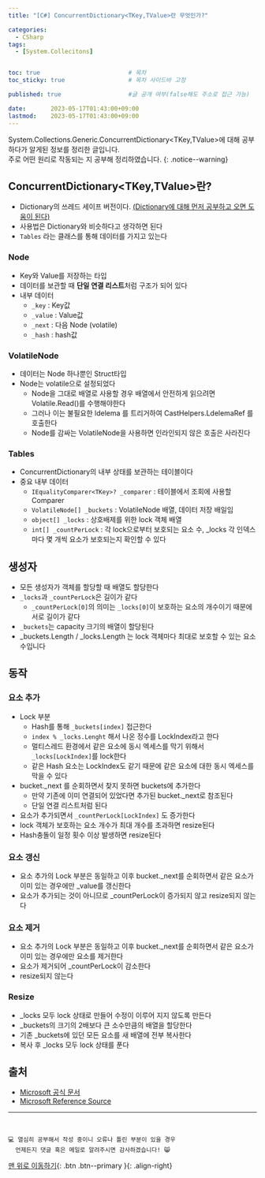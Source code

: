 ```yaml
---
title: "[C#] ConcurrentDictionary<TKey,TValue>란 무엇인가?"

categories:
  - CSharp
tags:
  - [System.Collecitons]


toc: true                         # 목차
toc_sticky: true                  # 목차 사이드바 고정

published: true                   #글 공개 여부(false해도 주소로 접근 가능)

date:       2023-05-17T01:43:00+09:00
lastmod:    2023-05-17T01:43:00+09:00
---
```


<!-- description : 25자에서 160자 사이 -->
System.Collections.Generic.ConcurrentDictionary<TKey,TValue>에 대해 공부하다가 알게된 정보를 정리한 글입니다.<br>
주로 어떤 원리로 작동되는 지 공부해 정리하였습니다.
{: .notice--warning}

## ConcurrentDictionary<TKey,TValue>란?

- Dictionary의 쓰레드 세이프 버전이다. [(Dictionary에 대해 먼저 공부하고 오면 도움이 된다)](/c%20sharp/csharp-8/)
- 사용법은 Dictionary와 비슷하다고 생각하면 된다
- `Tables` 라는 클래스를 통해 데이터를 가지고 있는다

### Node

- Key와 Value를 저장하는 타입
- 데이터를 보관할 때 **단일 연결 리스트**처럼 구조가 되어 있다
- 내부 데이터
  - `_key` : Key값
  - `_value` : Value값
  - `_next` : 다음 Node (volatile)
  - `_hash` : hash값

### VolatileNode

- 데이터는 Node 하나뿐인 Struct타입
- Node는 volatile으로 설정되었다
  - Node을 그대로 배열로 사용할 경우 배열에서 안전하게 읽으려면 Volatile.Read()를 수행해야한다
  - 그러나 이는 불필요한 ldelema 를 트리거하여 CastHelpers.LdelemaRef 를 호출한다
  - Node를 감싸는 VolatileNode을 사용하면 인라인되지 않은 호출은 사라진다

### Tables

- ConcurrentDictionary의 내부 상태를 보관하는 테이블이다
- 중요 내부 데이터
  - `IEqualityComparer<TKey>? _comparer` : 테이블에서 조회에 사용할 Comparer
  - `VolatileNode[] _buckets` : VolatileNode 배열, 데이터 저장 배일임
  - `object[] _locks` : 상호배제를 위한 lock 객체 배열
  - `int[] _countPerLock` : 각 lock으로부터 보호되는 요소 수, _locks 각 인덱스마다 몇 개씩 요소가 보호되는지 확인할 수 있다

## 생성자

- 모든 생성자가 객체를 할당할 때 배열도 할당한다
- `_locks`과 `_countPerLock`은 길이가 같다
  - `_countPerLock[0]`의 의미는 `_locks[0]`이 보호하는 요소의 개수이기 때문에 서로 길이가 같다
- `_buckets`는 capacity 크기의 배열이 할당된다
- _buckets.Length / _locks.Length 는 lock 객체마다 최대로 보호할 수 있는 요소 수입니다

## 동작

### 요소 추가

- Lock 부분
  - Hash를 통해 `_buckets[index]` 접근한다
  - `index % _locks.Lenght` 해서 나온 정수를 LockIndex라고 한다
  - 멀티스레드 환경에서 같은 요소에 동시 엑세스를 막기 위해서 `_locks[LockIndex]`를 lock한다
  - 같은 Hash 요소는 LockIndex도 같기 때문에 같은 요소에 대한 동시 엑세스를 막을 수 있다
- bucket._next 를 순회하면서 찾지 못하면 buckets에 추가한다
  - 만약 기존에 이미 연결되어 있었다면 추가된 bucket._next로 참조된다
  - 단일 연결 리스트처럼 된다
- 요소가 추가되면서 `_countPerLock[LockIndex]` 도 증가한다
- lock 객체가 보호하는 요소 개수가 최대 개수를 초과하면 resize된다
- Hash충돌이 일정 횟수 이상 발생하면 resize된다

### 요소 갱신

- 요소 추가의 Lock 부분은 동일하고 이후 bucket._next를 순회하면서 같은 요소가 이미 있는 경우에만 _value를 갱신한다
- 요소가 추가되는 것이 아니므로 _countPerLock이 증가되지 않고 resize되지 않는다

### 요소 제거

- 요소 추가의 Lock 부분은 동일하고 이후 bucket._next를 순회하면서 같은 요소가 이미 있는 경우에만 요소를 제거한다
- 요소가 제거되어 _countPerLock이 감소한다
- resize되지 않는다

### Resize

- _locks 모두 lock 상태로 만들어 수정이 이루어 지지 않도록 만든다
- _buckets의 크기의 2배보다 큰 소수만큼의 배열을 할당한다
- 기존 _buckets에 있던 모든 요소를 새 배열에 전부 복사한다
- 복사 후 _locks 모두 lock 상태를 푼다

## 출처

- [Microsoft 공식 문서](https://learn.microsoft.com/ko-kr/dotnet/api/system.collections.concurrent.concurrentdictionary-2?view=net-7.0)
- [Microsoft Reference Source](https://referencesource.microsoft.com/#mscorlib/system/Collections/Concurrent/ConcurrentDictionary.cs)

***
<br>

    💻 열심히 공부해서 작성 중이니 오류나 틀린 부분이 있을 경우 
      언제든지 댓글 혹은 메일로 알려주시면 감사하겠습니다! 😸


[맨 위로 이동하기](#){: .btn .btn--primary }{: .align-right}